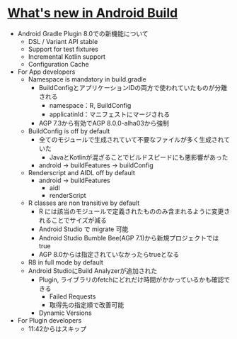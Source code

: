 # [What's new in Android Build](https://www.youtube.com/watch?v=WZ1A7aoEHSw)

* Android Gradle Plugin 8.0での新機能について
  * DSL / Variant API stable
  * Support for test fixtures
  * Incremental Kotlin support
  * Configuration Cache
* For App developers
  * Namespace is mandatory in build.gradle
    * BuildConfigとアプリケーションIDの両方で使われていたものが分離される
      * namespace：R, BuildConfig
      * applicatinId：マニフェストにマージされる
    * AGP 7.3から有効でAGP 8.0.0-alha03から強制
  * BuildConfig is off by default
    * 全てのモジュールで生成されていて不要なファイルが多く生成されていた
      * JavaとKotlinが混ざることでビルドスピードにも悪影響があった
    * android -> buildFeatures -> buildConfig
  * Renderscript and AIDL off by default
    * android -> buildFeatures
      * aidl
      * renderScript
  * R classes are non transitive by default
    * R には該当のモジュールで定義されたもののみ含まれるように変更されることでサイズが減る
    * Android Studio で migrate 可能
    * Android Studio Bumble Bee(AGP 7.1)から新規プロジェクトではtrue
    * AGP 8.0からは指定されていなかったらtrueとなる
  * R8 in full mode by default
  * Android StudioにBuild Analyzerが追加された
    * Plugin, ライブラリのfetchにどれだけ時間がかかっているかも確認できる
      * Failed Requests
      * 取得先の指定順で改善可能
    * Dynamic Versions
* For Plugin developers
  * 11:42からはスキップ
